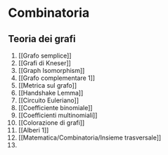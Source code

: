 # Combinatoria
## Teoria dei grafi
1. [[Grafo semplice]]
2. [[Grafi di Kneser]]
3. [[Graph Isomorphism]]
4. [[Grafo complementare 1]]
5. [[Metrica sul grafo]]
6. [[Handshake Lemma]]
7. [[Circuito Euleriano]]
8. [[Coefficiente binomiale]]
9. [[Coefficienti multinomiali]]
10. [[Colorazione di grafi]]
11. [[Alberi 1]]
12. [[Matematica/Combinatoria/Insieme trasversale]]
13. 